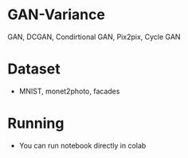 # GAN-Variance
GAN, DCGAN, Condirtional GAN, Pix2pix, Cycle GAN
# Dataset
- MNIST, monet2photo, facades
# Running
- You can run notebook directly in colab
